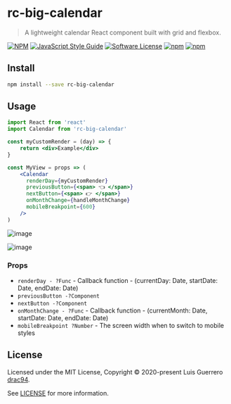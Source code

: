 # rc-big-calendar

> A lightweight calendar React component built with grid and flexbox.

[![NPM](https://img.shields.io/npm/v/rc-big-calendar.svg)](https://www.npmjs.com/package/rc-big-calendar) [![JavaScript Style Guide](https://img.shields.io/badge/code_style-standard-brightgreen.svg)](https://standardjs.com)
[![Software License](https://img.shields.io/badge/license-MIT-brightgreen.svg)](LICENSE.md)
[![npm](https://img.shields.io/npm/dt/rc-big-calendar.svg)](https://www.npmjs.com/package/rc-big-calendar)
[![npm](https://img.shields.io/npm/dw/rc-big-calendar.svg)](https://www.npmjs.com/package/rc-big-calendar)

## Install

```bash
npm install --save rc-big-calendar
```

## Usage

```jsx
import React from 'react'
import Calendar from 'rc-big-calendar'

const myCustomRender = (day) => {
    return <div>Example</div>
}

const MyView = props => (
    <Calendar
      renderDay={myCustomRender}
      previousButton={<span> 👈 </span>}
      nextButton={<span> 👉 </span>}
      onMonthChange={handleMonthChange}
      mobileBreakpoint={600} 
    />
)
```

![image](https://user-images.githubusercontent.com/1719915/80731993-480f9480-8ad1-11ea-920f-39e3f2de8bec.png)

![image](https://user-images.githubusercontent.com/1719915/80732095-71302500-8ad1-11ea-9d2c-919336eaa5c0.png)


### Props

- `renderDay - ?Func` - Callback function - (currentDay: Date, startDate: Date, endDate: Date)
- `previousButton -?Component` 
- `nextButton -?Component` 
- `onMonthChange - ?Func` - Callback function - (currentMonth: Date, startDate: Date, endDate: Date)
- `mobileBreakpoint ?Number` - The screen width when to switch to mobile styles


## License

Licensed under the MIT License, Copyright © 2020-present Luis Guerrero [drac94](https://github.com/drac94).

See [LICENSE](./LICENSE) for more information.
